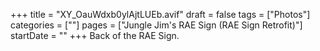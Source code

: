 +++
title = "XY_OauWdxb0ylAjtLUEb.avif"
draft = false
tags = ["Photos"]
categories = [""]
pages = ["Jungle Jim's RAE Sign (RAE Sign Retrofit)"]
startDate = ""
+++
Back of the RAE Sign.
